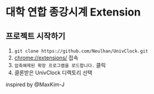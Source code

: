 # 대학 연합 종강시계 Extension

## 프로젝트 시작하기

1. `git clone https://github.com/Neulhan/UnivClock.git`
2. [chrome://extensions/](chrome://extensions/) 접속
3. `압축해제된 확장 프로그램을 로드합니다.` 클릭
4. 클론받은 UnivClock 디렉토리 선택

inspired by @MaxKim-J 

